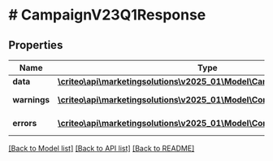 # # CampaignV23Q1Response

## Properties

Name | Type | Description | Notes
------------ | ------------- | ------------- | -------------
**data** | [**\criteo\api\marketingsolutions\v2025_01\Model\CampaignV23Q1Resource**](CampaignV23Q1Resource.md) |  | [optional]
**warnings** | [**\criteo\api\marketingsolutions\v2025_01\Model\CommonProblem[]**](CommonProblem.md) |  | [optional] [readonly]
**errors** | [**\criteo\api\marketingsolutions\v2025_01\Model\CommonProblem[]**](CommonProblem.md) |  | [optional] [readonly]

[[Back to Model list]](../../README.md#models) [[Back to API list]](../../README.md#endpoints) [[Back to README]](../../README.md)
